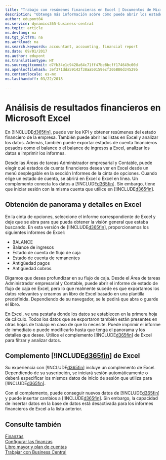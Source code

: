 ```yaml
---
title: "Trabajo con resúmenes financieras en Excel | Documentos de Microsoft"
description: "Obtenga más información sobre cómo puede abrir los estados de cuenta en Microsoft Excel desde Business Central para un mejor análisis."
author: edupont04
ms.service: dynamics365-business-central
ms.topic: article
ms.devlang: na
ms.tgt_pltfrm: na
ms.workload: na
ms.search.keywords: accountant, accounting, financial report
ms.date: 09/01/2017
ms.author: edupont
ms.translationtype: HT
ms.sourcegitcommit: d7fb34e1c9428a64c71ff47be8bcff174649c00d
ms.openlocfilehash: 3ef371dda59142f38aa50159ecf305880d34529b
ms.contentlocale: es-mx
ms.lasthandoff: 03/22/2018

---
```

# <a name="analyzing-financial-statements-in-microsoft-excel"></a>Análisis de resultados financieros en Microsoft Excel
En [!INCLUDE[d365fin](includes/d365fin_md.md)], puede ver los KPI y obtener resúmenes del estado financiero de la empresa. También puede abrir las listas en Excel y analizar los datos. Además, también puede exportar estados de cuenta financieros pesados como el balance o el balance de ingresos a Excel, analizar los datos e imprimir los informes.  

Desde las Áreas de tareas Administrador empresarial y Contable, puede elegir qué estados de cuenta financieros desea ver en Excel desde un menú desplegable en la sección Informes de la cinta de opciones. Cuando elige un estado de cuenta, se abrirá en Excel o Excel en línea. Un complemento conecta los datos a [!INCLUDE[d365fin](includes/d365fin_md.md)]. Sin embargo, tiene que iniciar sesión con la misma cuenta que utilice en [!INCLUDE[d365fin](includes/d365fin_md.md)].  

## <a name="getting-the-overview-and-the-details-in-excel"></a>Obtención de panorama y detalles en Excel
En la cinta de opciones, seleccione el informe correspondiente de Excel y deje que se abra para que pueda obtener la visión general que estaba buscando. En esta versión de [!INCLUDE[d365fin](includes/d365fin_md.md)], proporcionamos los siguientes informes de Excel:

- BALANCE  
- Balance de ingresos  
- Estado de cuenta de flujo de caja  
- Estado de cuenta de remanentes  
- Antigüedad pagos  
- Antigüedad cobros  

Digamos que desea profundizar en su flujo de caja. Desde el Área de tareas Administrador empresarial y Contable, puede abrir el informe de estado de flujo de caja en Excel, pero lo que realmente sucede es que exportamos los datos relevantes y creamos un libro de Excel basado en una plantilla predefinida. Dependiendo de su navegador, se le pedirá que abra o guarde el libro.  

En Excel, ve una pestaña donde los datos se establecen en la primera hoja de cálculo. Todos los datos que se exportaron también están presentes en otras hojas de trabajo en caso de que lo necesite. Puede imprimir el informe de inmediato o puede modificarlo hasta que tenga el panorama y los detalles que desee. Utilice el complemento [!INCLUDE[d365fin](includes/d365fin_md.md)] de Excel para filtrar y analizar datos.  

## <a name="the-included365finincludesd365finmdmd-excel-add-in"></a>Complemento [!INCLUDE[d365fin](includes/d365fin_md.md)] de Excel
Su experiencia con [!INCLUDE[d365fin](includes/d365fin_md.md)] incluye un complemento de Excel. Dependiendo de su suscripción, se iniciará sesión automáticamente o deberá especificar los mismos datos de inicio de sesión que utiliza para [!INCLUDE[d365fin](includes/d365fin_md.md)].  

Con el complemento, puede conseguir nuevos datos de [!INCLUDE[d365fin](includes/d365fin_md.md)] y puede insertar cambios a [!INCLUDE[d365fin](includes/d365fin_md.md)]. Sin embargo, la capacidad de insertar datos en la base de datos está desactivada para los informes financieros de Excel a la lista anterior.  

## <a name="see-also"></a>Consulte también
[Finanzas](finance.md)  
[Configurar las finanzas](finance-setup-finance.md)  
[Libro mayor y plan de cuentas](finance-general-ledger.md)  
[Trabajar con Business Central](ui-work-product.md)  

